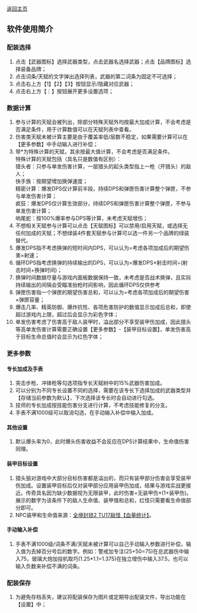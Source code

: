 ﻿[返回主页](./)

## 软件使用简介

### 配装选择
1. 点击【武器图标】选择武器类型，点击武器名选择武器；点击【品牌图标】选择装备品牌；
1. 点击词条/天赋的文字弹出选择列表，武器的第二词条为固定不可选择；
1. 点击右上方【1】【2】【3】按钮显示/隐藏对应武器；
1. 点击右上方【⋮】按钮展开更多设置选项；

### 数据计算
1. 参与计算的天赋会被列出，除部分特殊天赋外均按最大加成计算，不会考虑是否满足条件，用于计算数值可以在天赋列表中查看。
1. 伤害类天赋未被计算主要是由于覆盖率低/层数不稳定，如果需要计算可以在【更多参数】中手动输入进行补偿；
1. 带*为特殊计算的天赋，其余按最大值计算，不会考虑是否满足条件。  
    特殊计算的天赋包括（具名只是数值有区别）：  
    猎头者：只参与单发伤害计算，一层猎头的起头类型指上一枪（开猎头）的敌人；  
    快手族：按期望增加换弹速度；  
    精密计算：爆发DPS仅计算前半段，持续DPS和弹匣伤害计算整个弹匣，不参与单发伤害计算；  
    疯狂：爆发DPS仅计算生效部分，持续DPS和弹匣伤害计算整个弹匣，不参与单发伤害计算；  
    响尾蛇：按100%爆率参与DPS等计算，未考虑天赋增伤；
1. 不想相关天赋参与计算可以点击【天赋图标】可以禁用/启用天赋，或选择无任何加成的天赋；不想绿装4件套天赋参与计算可以选一件另一个品牌的绿装替代。
1. 爆发DPS指不考虑换弹的短时间内DPS，可以认为=考虑各项加成后的期望伤害×射速；
1. 循环DPS指考虑换弹的持续输出的DPS，可以认为=爆发DPS×射击时间÷(射击时间+换弹时间)；
1. 换弹时间数据尽量与游戏内面板数据保持一致，未考虑是否战术换弹，且实际持续输出的间隔会受瞄准抬枪时间影响，因此循环DPS仅供参考
1. 弹匣伤害指一个弹匣的期望伤害总和，可以认为=考虑各项加成后的期望伤害×弹匣容量；
1. 爆击几率、精英防御、爆炸抗性、各项危害防护的数值显示加成后总和，即使超过游戏内上限，超过后会显示为彩色字体；
1. 单发伤害考虑了伤害高于敌人装甲时，溢出部分不享受装甲伤加成，因此猎头等高单发伤害计算需要正确设置【更多参数】-【装甲目标设置】，单发伤害高于目标生命总值时会显示为红色字体；

### 更多参数
#### 专长加成及手表
1. 突击步枪、冲锋枪等勾选项指专长天赋树中的15%武器伤害加成。
1. 可以分别为不同专长设置不同的选择，需要在该专长下选择加成的武器类型并【存储当前参数为默认】，下次选择该专长时会自动进行勾选。
1. 技师的专长加成按技能伤害分支进行计算，不考虑技能修复的分支。
1. 手表不满1000级可以取消勾选，在手动输入补偿中输入加成。

#### 其他设置
1. 默认爆头率为0，此时爆头伤害收益不会反应在DPS计算结果中，生命值伤害同理。


#### 装甲目标设置
1. 猎头狙对游戏中大部分目标伤害都是溢出的，而只有装甲部分伤害会享受装甲伤加成。设置装甲目标后仅对装甲部分应用装甲伤加成，结果与游戏实战更接近。传奇具名因为缺少数据视为无限装甲，此时伤害=无装甲伤*(1+装甲伤)。展示的数字为该条件下的敌人生命值、装甲值和总和，红怪只需要看生命值部分即可。
1. NPC装甲和生命值来源：[全境封锁2 TU17敌怪【血量统计】](https://www.bilibili.com/video/BV1C84y1P7Cr)。

#### 手动输入补偿
1. 手表不满1000级/词条不满/天赋未被计算可以自己手动输入参数进行补偿，输入值为去掉百分号后的数字。例如：警戒加专注(25+50=75)在总武器伤中输入75，玻璃大炮加投机取巧(1.25*1.1=1.375)在独立增伤中输入37.5，也可以输入负数来补偿不满的词条。


### 配装保存
1. 为避免存档丢失，建议将配装保存为图片或定期导出配装文件，导出功能在【设置】中；
